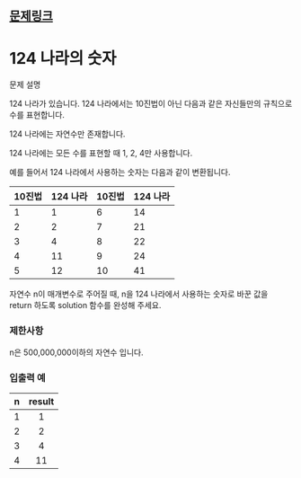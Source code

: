 ## [문제링크](https://programmers.co.kr/learn/courses/30/lessons/12899?language=python3)

124 나라의 숫자
================
문제 설명

124 나라가 있습니다. 124 나라에서는 10진법이 아닌 다음과 같은 자신들만의 규칙으로 수를 표현합니다.

124 나라에는 자연수만 존재합니다.

124 나라에는 모든 수를 표현할 때 1, 2, 4만 사용합니다.

예를 들어서 124 나라에서 사용하는 숫자는 다음과 같이 변환됩니다.


|10진법|	124 나라|	10진법|	124 나라|
|---|---|---|---|
|1|	1|	6|	14|
|2|	2|	7|	21|
|3|	4|	8|	22|
|4|	11|	9|	24|
|5|	12|	10|	41|

자연수 n이 매개변수로 주어질 때, n을 124 나라에서 사용하는 숫자로 바꾼 값을 return 하도록 solution 함수를 완성해 주세요.

### **제한사항**

n은 500,000,000이하의 자연수 입니다.

### **입출력 예**

|n|	result|
|---|:---:|
|1|	1
|2|	2
|3|	4
|4	|11